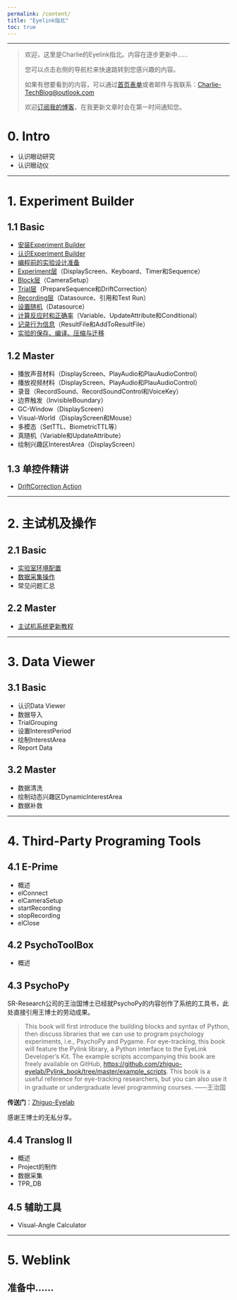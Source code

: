 ```yaml
---
permalink: /content/
title: "Eyelink指北"
toc: true
---
```


---

>欢迎，这里是Charlie的Eyelink指北。内容在逐步更新中……
>
>您可以点击右侧的导航栏来快速跳转到您感兴趣的内容。
>
>如果有想要看到的内容，可以通过[首页表单](/)或者邮件与我联系：Charlie-TechBlog@outlook.com
>
>欢迎[订阅我的博客](/blog%20usage/add_rss_feed/)，在我更新文章时会在第一时间通知您。

# 0. Intro

* 认识眼动研究
* 认识眼动仪

---

# 1. Experiment Builder

## 1.1 Basic

* [安装Experiment Builder](/eyelink/install_eb/)
* [认识Experiment Builder](/eyelink/EB_Intro/)
* [编程前的实验设计准备](/eyelink/Experiment_Design/)
* [Experiment层](/eyelink/Experiment_Level/)（DisplayScreen、Keyboard、Timer和Sequence）
* [Block层](/eyelink/Block_Level/)（CameraSetup）
* [Trial层](/eyelink/Trial_Level/)（PrepareSequence和DriftCorrection）
* [Recording层](/eyelink/Recording_Level/)（Datasource、引用和Test Run）
* [设置随机](/eyelink/set_trial_random/)（Datasource）
* [计算反应时和正确率](/eyelink/calcuate_rt_n_acc/#1-计算反应时)（Variable、UpdateAttribute和Conditional）
* [记录行为信息](/eyelink/calcuate_rt_n_acc/#23-保存到result-file)（ResultFile和AddToResultFile）
* [实验的保存、编译、压缩与迁移](/eyelink/exp_package_save_n_transfer/)

## 1.2 Master

* 播放声音材料（DisplayScreen、PlayAudio和PlauAudioControl）
* 播放视频材料（DisplayScreen、PlayAudio和PlauAudioControl）
* 录音（RecordSound、RecordSoundControl和VoiceKey）
* 边界触发（InvisibleBoundary）
* GC-Window（DisplayScreen）
* Visual-World（DisplayScreen和Mouse）
* 多模态（SetTTL、BiometricTTL等）
* 真随机（Variable和UpdateAttribute）
* 绘制兴趣区InterestArea（DisplayScreen）

## 1.3 单控件精讲

* [DriftCorrection Action](/eyelink/Drift/)

---

# 2. 主试机及操作

## 2.1 Basic

* [实验室环境配置](/eyelink/LabSetup/)
* [数据采集操作](/eyelink/data_collection/)
* 常见问题汇总

## 2.2 Master

* [主试机系统更新教程](/eyelink/host-system-update/)

---

# 3. Data Viewer

## 3.1 Basic

* 认识Data Viewer
* 数据导入
* TrialGrouping
* 设置InterestPeriod
* 绘制InterestArea
* Report Data

## 3.2 Master

* 数据清洗
* 绘制动态兴趣区DynamicInterestArea
* 数据补救

---

# 4. Third-Party Programing Tools

## 4.1 E-Prime

* 概述
* elConnect
* elCameraSetup
* startRecording
* stopRecording
* elClose

## 4.2 PsychoToolBox

* 概述

## 4.3 PsychoPy

SR-Research公司的王治国博士已经就PsychoPy的内容创作了系统的工具书，此处直接引用王博士的劳动成果。

> This book will first introduce the building blocks and syntax of Python, then discuss libraries that we can use to program psychology experiments, i.e., PsychoPy and Pygame. For eye-tracking, this book will feature the Pylink library, a Python interface to the EyeLink Developer’s Kit. The example scripts accompanying this book are freely available on GitHub, https://github.com/zhiguo-eyelab/Pylink_book/tree/master/example_scripts. This book is a useful reference for eye-tracking researchers, but you can also use it in graduate or undergraduate level programming courses. ——王治国

**传送门**：[Zhiguo-Eyelab](https://github.com/zhiguo-eyelab/Pylink_book)

感谢王博士的无私分享。

## 4.4 Translog II

* 概述
* Project的制作
* 数据采集
* TPR_DB

## 4.5 辅助工具

* Visual-Angle Calculator

---

# 5. Weblink

## 准备中……
